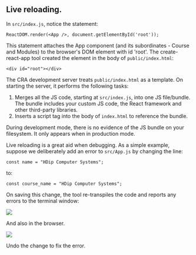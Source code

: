 ## Live reloading.

In `src/index.js`, notice the statement:
~~~
ReactDOM.render(<App />, document.getElementById('root'));
~~~
This statement attaches the App component (and its subordinates - Course and Modules) to the browser's DOM element with id 'root'. The create-react-app tool created the element in the body of `public/index.html`:
~~~
<div id="root"></div>
~~~
The CRA development server treats `public/index.html` as a template. On starting the server, it performs the following tasks:

1. Merges all the JS code, starting at `src/index.js`, into one JS file/bundle. The bundle includes your custom JS code, the React framework and other third-party libraries.
1. Inserts a script tag into the body of `index.html` to reference the bundle.

During development mode, there is no evidence of the JS bundle on your filesystem. It only appears when in production mode.

Live reloading is a great aid when debugging. As a simple example, suppose we deliberately add an error to `src/App.js` by changing the line:
~~~
const name = "HDip Computer Systems";
~~~
to:
~~~
const course_name = "HDip Computer Systems";
~~~
On saving this change, the tool re-transpiles the code and reports any errors to the terminal window:

![][error]
 
And also in the browser.

![][error2]

Undo the change to fix the error.

[error]: ./img/error.png
[error2]: ./img/error2.png
